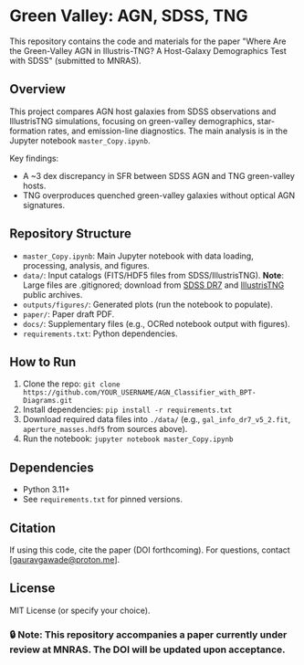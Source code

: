 # Green Valley: AGN, SDSS, TNG

This repository contains the code and materials for the paper "Where Are the Green-Valley AGN in Illustris-TNG? A Host-Galaxy Demographics Test with SDSS" (submitted to MNRAS).

## Overview
This project compares AGN host galaxies from SDSS observations and IllustrisTNG simulations, focusing on green-valley demographics, star-formation rates, and emission-line diagnostics. The main analysis is in the Jupyter notebook `master_Copy.ipynb`.

Key findings:
- A ~3 dex discrepancy in SFR between SDSS AGN and TNG green-valley hosts.
- TNG overproduces quenched green-valley galaxies without optical AGN signatures.

## Repository Structure
- `master_Copy.ipynb`: Main Jupyter notebook with data loading, processing, analysis, and figures.
- `data/`: Input catalogs (FITS/HDF5 files from SDSS/IllustrisTNG). **Note**: Large files are .gitignored; download from [SDSS DR7](https://www.sdss.org/dr7/) and [IllustrisTNG](https://www.tng-project.org/data/) public archives.
- `outputs/figures/`: Generated plots (run the notebook to populate).
- `paper/`: Paper draft PDF.
- `docs/`: Supplementary files (e.g., OCRed notebook output with figures).
- `requirements.txt`: Python dependencies.

## How to Run
1. Clone the repo: `git clone https://github.com/YOUR_USERNAME/AGN_Classifier_with_BPT-Diagrams.git`
2. Install dependencies: `pip install -r requirements.txt`
3. Download required data files into `./data/` (e.g., `gal_info_dr7_v5_2.fit`, `aperture_masses.hdf5` from sources above).
4. Run the notebook: `jupyter notebook master_Copy.ipynb`

## Dependencies
- Python 3.11+
- See `requirements.txt` for pinned versions.

## Citation
If using this code, cite the paper (DOI forthcoming). For questions, contact [gauravgawade@proton.me].

## License
MIT License (or specify your choice).


### 🔒 Note: This repository accompanies a paper currently under review at MNRAS. The DOI will be updated upon acceptance.

